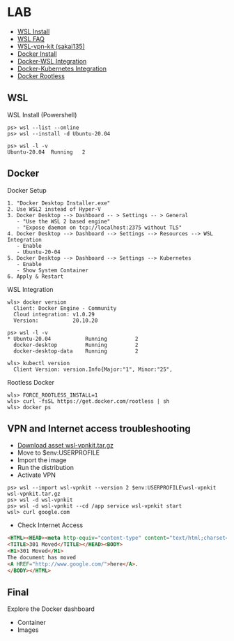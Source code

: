 # LAB

- [WSL Install](https://learn.microsoft.com/en-us/windows/wsl/install)
- [WSL FAQ](https://learn.microsoft.com/en-us/windows/wsl/faq)
- [WSL-vpn-kit (sakai135)](https://github.com/sakai135/wsl-vpnkit)
- [Docker Install](https://docs.docker.com/desktop/windows/wsl/#download)
- [Docker-WSL Integration](https://docs.docker.com/desktop/windows/wsl/)
- [Docker-Kubernetes Integration](https://docs.docker.com/desktop/kubernetes/)
- [Docker Rootless](https://docs.docker.com/engine/security/rootless/)


## WSL

WSL Install (Powershell)

```Shell
ps> wsl --list --online
ps> wsl --install -d Ubuntu-20.04
```
```Shell
ps> wsl -l -v
Ubuntu-20.04  Running   2
```

## Docker

Docker Setup
```
1. "Docker Desktop Installer.exe"
2. Use WSL2 instead of Hyper-V
3. Docker Desktop --> Dashboard -- > Settings -- > General
   - "Use the WSL 2 based engine"
   - "Expose daemon on tcp://localhost:2375 without TLS"
4. Docker Desktop --> Dashboard --> Settings --> Resources --> WSL Integration
   - Enable
   - Ubuntu-20-04
5. Docker Desktop --> Dashboard --> Settings --> Kubernetes
   - Enable
   - Show System Container
6. Apply & Restart
```

WSL Integration

```Shell
wls> docker version
  Client: Docker Engine - Community
  Cloud integration: v1.0.29
  Version:           20.10.20
 
ps> wsl -l -v
* Ubuntu-20.04           Running         2
  docker-desktop         Running         2
  docker-desktop-data    Running         2

wls> kubectl version
  Client Version: version.Info{Major:"1", Minor:"25",
```
Rootless Docker

```Shell
wls> FORCE_ROOTLESS_INSTALL=1
wls> curl -fsSL https://get.docker.com/rootless | sh
wls> docker ps
```

## VPN and Internet access troubleshooting

- [Download asset wsl-vpnkit.tar.gz](https://github.com/sakai135/wsl-vpnkit/releases/)
- Move to $env:USERPROFILE
- Import the image
- Run the distribution
- Activate VPN

```Shell
ps> wsl --import wsl-vpnkit --version 2 $env:USERPROFILE\wsl-vpnkit wsl-vpnkit.tar.gz
ps> wsl -d wsl-vpnkit
ps> wsl -d wsl-vpnkit --cd /app service wsl-vpnkit start
wsl> curl google.com
```
- Check Internet Access

```html
<HTML><HEAD><meta http-equiv="content-type" content="text/html;charset=utf-8">
<TITLE>301 Moved</TITLE></HEAD><BODY>
<H1>301 Moved</H1>
The document has moved
<A HREF="http://www.google.com/">here</A>.
</BODY></HTML>
```

## Final

Explore the Docker dashboard

- Container
- Images

